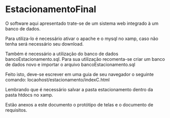 # EstacionamentoFinal
O software aqui apresentado trate-se de um sistema web integrado à um banco de dados.

Para utiliza-lo é necessário ativar o apache e o mysql no xamp, caso não tenha será necessário seu download.

Também é necessário a utilização do banco de dados bancoEstacionamento.sql. Para sua utilização recomenta-se criar um banco de dados novo e importar o arquivo bancoEstacionamento.sql

Feito isto, deve-se escrever em uma guia de seu navegador o seguinte comando: locaohost/estacionamento/indexC.html

Lembrando que é necessário salvar a pasta estacionamento dentro da pasta htdocs no xamp.

Estão anexos a este documento o protótipo de telas e o documento de requisitos.

